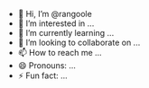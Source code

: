 - 👋 Hi, I’m @rangoole
- 👀 I’m interested in ...
- 🌱 I’m currently learning ...
- 💞️ I’m looking to collaborate on ...
- 📫 How to reach me ...
- 😄 Pronouns: ...
- ⚡ Fun fact: ...

<!---
rangoole/rangoole is a ✨ special ✨ repository because its `README.md` (this file) appears on your GitHub profile.
You can click the Preview link to take a look at your changes.
--->

